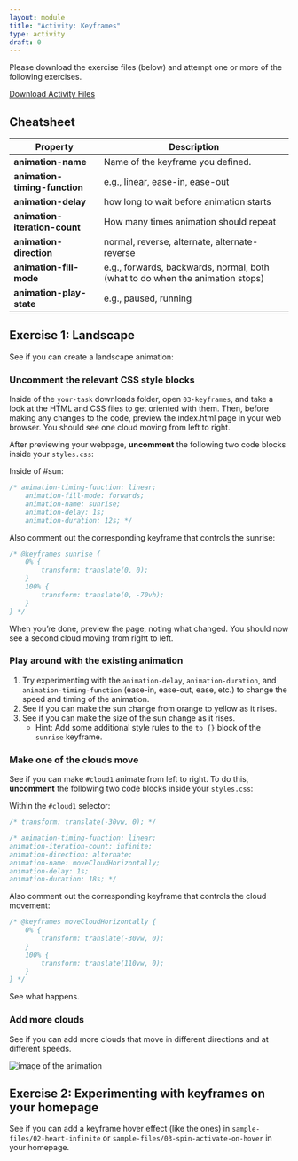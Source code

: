 ```yaml
---
layout: module
title: "Activity: Keyframes"
type: activity
draft: 0
---
```


Please download the exercise files (below) and attempt one or more of the following exercises.

<a href="/spring2023/course-files/activities/keyframes.zip" class="nu-button">Download Activity Files <i class="fas fa-download"></i></a>

## Cheatsheet

| **Property** | **Description** |
|--|--|
| **animation-name** | Name of the keyframe you defined.
| **animation-timing-function** | e.g., linear, ease-in, ease-out |
| **animation-delay** | how long to wait before animation starts | 
| **animation-iteration-count** | How many times animation should repeat | 
| **animation-direction** | normal, reverse, alternate, alternate-reverse | 
| **animation-fill-mode** | e.g., forwards, backwards, normal, both (what to do when the animation stops) | 
| **animation-play-state** | e.g., paused, running | 


## Exercise 1: Landscape
See if you can create a landscape animation:

### Uncomment the relevant CSS style blocks
Inside of the `your-task` downloads folder, open `03-keyframes`, and take a look at the HTML and CSS files to get oriented with them. Then, before making any changes to the code, preview the index.html page in your web browser. You should see one cloud moving from left to right.

After previewing your webpage, **uncomment** the following two code blocks inside your `styles.css`:

Inside of #sun:
```css
/* animation-timing-function: linear;
    animation-fill-mode: forwards; 
    animation-name: sunrise;
    animation-delay: 1s;
    animation-duration: 12s; */
```

Also comment out the corresponding keyframe that controls the sunrise:
```css
/* @keyframes sunrise {
    0% { 
        transform: translate(0, 0);
    }
    100% { 
        transform: translate(0, -70vh); 
    }
} */
```

When you’re done, preview the page, noting what changed. You should now see a second cloud moving from right to left.

### Play around with the existing animation

1. Try experimenting with the `animation-delay`, `animation-duration`, and `animation-timing-function` (ease-in, ease-out, ease, etc.) to change the speed and timing of the animation.
2. See if you can make the sun change from orange to yellow as it rises. 
3. See if you can make the size of the sun change as it rises.
    * Hint: Add some additional style rules to the `to {}` block of the `sunrise` keyframe.

### Make one of the clouds move
See if you can make `#cloud1` animate from left to right. To do this, **uncomment** the following two code blocks inside your `styles.css`:

Within the `#cloud1` selector:

```css
/* transform: translate(-30vw, 0); */

/* animation-timing-function: linear;
animation-iteration-count: infinite; 
animation-direction: alternate;
animation-name: moveCloudHorizontally;
animation-delay: 1s;
animation-duration: 18s; */
```

Also comment out the corresponding keyframe that controls the cloud movement:

```css
/* @keyframes moveCloudHorizontally {
    0% { 
        transform: translate(-30vw, 0);
    }
    100% { 
        transform: translate(110vw, 0); 
    }
} */
```

See what happens.


### Add more clouds
See if you can add more clouds that move in different directions and at different speeds.

<img src="/spring2023/assets/images/activities/keyframes/landscape-animation.gif" alt="image of the animation" />

## Exercise 2: Experimenting with keyframes on your homepage
See if you can add a keyframe hover effect (like the ones) in `sample-files/02-heart-infinite` or `sample-files/03-spin-activate-on-hover` in your homepage.